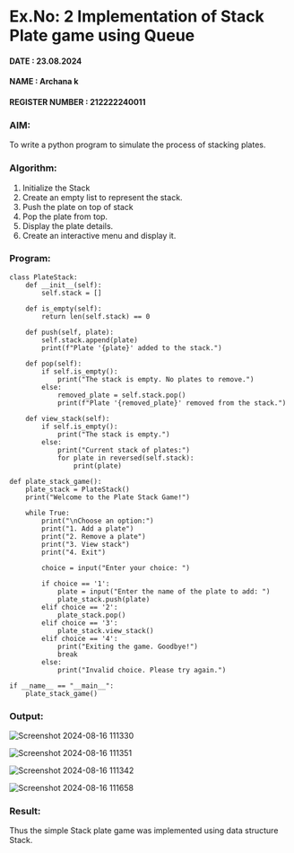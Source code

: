 # Ex.No: 2 Implementation of Stack Plate game using Queue 
#### DATE : 23.08.2024      
#### NAME : Archana k
#### REGISTER NUMBER : 212222240011

### AIM: 
To write a python program to simulate the process of stacking plates.
### Algorithm:
1. Initialize the Stack
2. Create an empty list to represent the stack.
3. Push the plate on top of stack
4. Pop the plate from top.
5. Display the plate details.
6. Create an interactive menu and display it.
### Program:
```
class PlateStack:
    def __init__(self):
        self.stack = []

    def is_empty(self):
        return len(self.stack) == 0

    def push(self, plate):
        self.stack.append(plate)
        print(f"Plate '{plate}' added to the stack.")

    def pop(self):
        if self.is_empty():
            print("The stack is empty. No plates to remove.")
        else:
            removed_plate = self.stack.pop()
            print(f"Plate '{removed_plate}' removed from the stack.")

    def view_stack(self):
        if self.is_empty():
            print("The stack is empty.")
        else:
            print("Current stack of plates:")
            for plate in reversed(self.stack):
                print(plate)
```
```
def plate_stack_game():
    plate_stack = PlateStack()
    print("Welcome to the Plate Stack Game!")

    while True:
        print("\nChoose an option:")
        print("1. Add a plate")
        print("2. Remove a plate")
        print("3. View stack")
        print("4. Exit")

        choice = input("Enter your choice: ")

        if choice == '1':
            plate = input("Enter the name of the plate to add: ")
            plate_stack.push(plate)
        elif choice == '2':
            plate_stack.pop()
        elif choice == '3':
            plate_stack.view_stack()
        elif choice == '4':
            print("Exiting the game. Goodbye!")
            break
        else:
            print("Invalid choice. Please try again.")
```
```
if __name__ == "__main__":
    plate_stack_game()
```

### Output:
![Screenshot 2024-08-16 111330](https://github.com/user-attachments/assets/8c26cec6-bbeb-453c-8b72-421279f4040c)

![Screenshot 2024-08-16 111351](https://github.com/user-attachments/assets/8152422c-e165-4eef-bf53-8f3fd135f2fa)

![Screenshot 2024-08-16 111342](https://github.com/user-attachments/assets/9c7687e6-e559-4484-8d5b-e2bb756a6a79)

![Screenshot 2024-08-16 111658](https://github.com/user-attachments/assets/a20bfc05-f2e1-4142-ada5-80f9821dc5f4)

### Result:
Thus the simple Stack plate game was implemented using data structure Stack.
